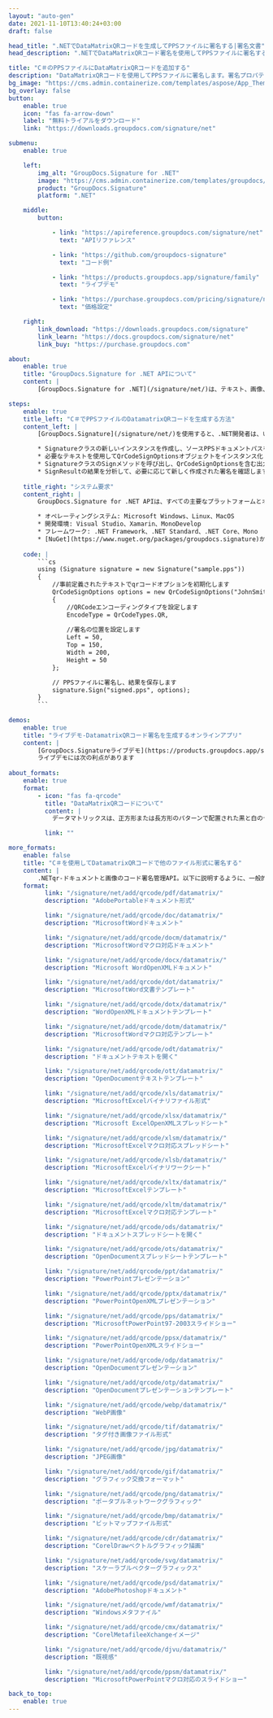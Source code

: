 ```yaml
---
layout: "auto-gen"
date: 2021-11-10T13:40:24+03:00
draft: false

head_title: ".NETでDataMatrixQRコードを生成してPPSファイルに署名する|署名文書"
head_description: ".NETでDataMatrixQRコード署名を使用してPPSファイルに署名する-人気のあるビジネスドキュメントや画像ファイル形式にバーコードを追加する."

title: "C＃のPPSファイルにDataMatrixQRコードを追加する"
description: "DataMatrixQRコードを使用してPPSファイルに署名します。署名プロパティを操作し、ニーズに合ったドキュメント内で高度な署名オプションを設定します."
bg_image: "https://cms.admin.containerize.com/templates/aspose/App_Themes/V3/images/bg/header1.png"
bg_overlay: false
button:
    enable: true
    icon: "fas fa-arrow-down"
    label: "無料トライアルをダウンロード"
    link: "https://downloads.groupdocs.com/signature/net"

submenu:
    enable: true

    left:
        img_alt: "GroupDocs.Signature for .NET"
        image: "https://cms.admin.containerize.com/templates/groupdocs/images/product-logos/90x90-noborder/groupdocs-signature-net.png"
        product: "GroupDocs.Signature"
        platform: ".NET"

    middle:
        button:

            - link: "https://apireference.groupdocs.com/signature/net"
              text: "APIリファレンス"

            - link: "https://github.com/groupdocs-signature"
              text: "コード例"

            - link: "https://products.groupdocs.app/signature/family"
              text: "ライブデモ"

            - link: "https://purchase.groupdocs.com/pricing/signature/net"
              text: "価格設定"

    right:
        link_download: "https://downloads.groupdocs.com/signature"
        link_learn: "https://docs.groupdocs.com/signature/net"
        link_buy: "https://purchase.groupdocs.com"

about:
    enable: true
    title: "GroupDocs.Signature for .NET APIについて"
    content: |
        [GroupDocs.Signature for .NET](/signature/net/)は、テキスト、画像、バーコード、スタンプ、フォームフィールド、QRコード、メタデータなどのさまざまな署名タイプを使用してデジタルドキュメントに電子署名するネイティブ.NETAPIです。ユーザーは、PDF、Microsoft Word、Excelワークシート、PowerPointプレゼンテーション、Adobe Photoshop、メタファイル、および画像ファイル形式内のデジタル署名を追加、編集、検証、削除、および検索でき、必要に応じて署名プロパティをカスタマイズするための追加サポートがあります。

steps:
    enable: true
    title_left: "C＃でPPSファイルのDatamatrixQRコードを生成する方法"
    content_left: |
        [GroupDocs.Signature](/signature/net/)を使用すると、.NET開発者は、いくつかの簡単な手順を実装することで、アプリケーション内のPPSファイルにDatamatrixバーコードを簡単に追加できます。

        * Signatureクラスの新しいインスタンスを作成し、ソースPPSドキュメントパスをコンストラクターパラメーターとして渡します。
        * 必要なテキストを使用してQrCodeSignOptionsオブジェクトをインスタンス化し、EncodeTypeプロパティをDataMatrixに設定します。
        * SignatureクラスのSignメソッドを呼び出し、QrCodeSignOptionsを含む出力PPSファイル名を渡します。
        * SignResultの結果を分析して、必要に応じて新しく作成された署名を確認します。
        
    title_right: "システム要求"
    content_right: |
        GroupDocs.Signature for .NET APIは、すべての主要なプラットフォームとオペレーティングシステムでサポートされています。以下のコードを実行する前に、システムに次の前提条件がインストールされていることを確認してください。

        * オペレーティングシステム: Microsoft Windows、Linux、MacOS
        * 開発環境: Visual Studio、Xamarin、MonoDevelop
        * フレームワーク: .NET Framework、.NET Standard、.NET Core、Mono
        * [NuGet](https://www.nuget.org/packages/groupdocs.signature)からGroupDocs.Signaturefor.NETの最新バージョンをダウンロードします
        
    code: |
        ```cs
        using (Signature signature = new Signature("sample.pps"))
        {
            //事前定義されたテキストでqrコードオプションを初期化します
            QrCodeSignOptions options = new QrCodeSignOptions("JohnSmith")
            {
                //QRCodeエンコーディングタイプを設定します
                EncodeType = QrCodeTypes.QR,
                
                //署名の位置を設定します
                Left = 50,
                Top = 150,
                Width = 200,
                Height = 50
            };

            // PPSファイルに署名し、結果を保存します 
            signature.Sign("signed.pps", options);
        }
        ```
        
demos:
    enable: true
    title: "ライブデモ-DatamatrixQRコード署名を生成するオンラインアプリ"
    content: |
        [GroupDocs.Signatureライブデモ](https://products.groupdocs.app/signature/family)サイトにアクセスして、Datamatrixqr-codesをPPSファイルに今すぐ追加します。  
        ライブデモには次の利点があります
        
about_formats:
    enable: true
    format:
        - icon: "fas fa-qrcode"
          title: "DataMatrixQRコードについて"
          content: |
            データマトリックスは、正方形または長方形のパターンで配置された黒と白のセルまたはドットで構成される2次元コードであり、マトリックスとも呼ばれます。エンコードされる情報は、テキストまたは数値データです。 Data Matrixの最も一般的なアプリケーションは、2または3 mm2で読み取り可能な記号に50文字をエンコードするコードの機能により、小さなアイテムにマークを付けることです。」

          link: ""

more_formats:
    enable: false
    title: "C＃を使用してDatamatrixQRコードで他のファイル形式に署名する"
    content: |
        .NETqr-ドキュメントと画像のコード署名管理API。以下に説明するように、一般的なファイル形式のいくつかにqrコード署名を追加します。
    format: 
          link: "/signature/net/add/qrcode/pdf/datamatrix/"
          description: "AdobePortableドキュメント形式"

          link: "/signature/net/add/qrcode/doc/datamatrix/"
          description: "MicrosoftWordドキュメント"

          link: "/signature/net/add/qrcode/docm/datamatrix/"
          description: "MicrosoftWordマクロ対応ドキュメント"

          link: "/signature/net/add/qrcode/docx/datamatrix/"
          description: "Microsoft WordOpenXMLドキュメント"

          link: "/signature/net/add/qrcode/dot/datamatrix/"
          description: "MicrosoftWord文書テンプレート"

          link: "/signature/net/add/qrcode/dotx/datamatrix/"
          description: "WordOpenXMLドキュメントテンプレート"

          link: "/signature/net/add/qrcode/dotm/datamatrix/"
          description: "MicrosoftWordマクロ対応テンプレート"       

          link: "/signature/net/add/qrcode/odt/datamatrix/"
          description: "ドキュメントテキストを開く"

          link: "/signature/net/add/qrcode/ott/datamatrix/"
          description: "OpenDocumentテキストテンプレート"

          link: "/signature/net/add/qrcode/xls/datamatrix/"
          description: "MicrosoftExcelバイナリファイル形式"

          link: "/signature/net/add/qrcode/xlsx/datamatrix/"
          description: "Microsoft ExcelOpenXMLスプレッドシート"

          link: "/signature/net/add/qrcode/xlsm/datamatrix/"
          description: "MicrosoftExcelマクロ対応スプレッドシート"

          link: "/signature/net/add/qrcode/xlsb/datamatrix/"
          description: "MicrosoftExcelバイナリワークシート"

          link: "/signature/net/add/qrcode/xltx/datamatrix/"
          description: "MicrosoftExcelテンプレート"

          link: "/signature/net/add/qrcode/xltm/datamatrix/"
          description: "MicrosoftExcelマクロ対応テンプレート"

          link: "/signature/net/add/qrcode/ods/datamatrix/"
          description: "ドキュメントスプレッドシートを開く"

          link: "/signature/net/add/qrcode/ots/datamatrix/"
          description: "OpenDocumentスプレッドシートテンプレート"

          link: "/signature/net/add/qrcode/ppt/datamatrix/"
          description: "PowerPointプレゼンテーション"

          link: "/signature/net/add/qrcode/pptx/datamatrix/"
          description: "PowerPointOpenXMLプレゼンテーション"

          link: "/signature/net/add/qrcode/pps/datamatrix/"
          description: "MicrosoftPowerPoint97-2003スライドショー"

          link: "/signature/net/add/qrcode/ppsx/datamatrix/"
          description: "PowerPointOpenXMLスライドショー"                              

          link: "/signature/net/add/qrcode/odp/datamatrix/"
          description: "OpenDocumentプレゼンテーション"

          link: "/signature/net/add/qrcode/otp/datamatrix/"
          description: "OpenDocumentプレゼンテーションテンプレート"

          link: "/signature/net/add/qrcode/webp/datamatrix/"
          description: "WebP画像"

          link: "/signature/net/add/qrcode/tif/datamatrix/"
          description: "タグ付き画像ファイル形式"

          link: "/signature/net/add/qrcode/jpg/datamatrix/"
          description: "JPEG画像"

          link: "/signature/net/add/qrcode/gif/datamatrix/"
          description: "グラフィック交換フォーマット"

          link: "/signature/net/add/qrcode/png/datamatrix/"
          description: "ポータブルネットワークグラフィック"

          link: "/signature/net/add/qrcode/bmp/datamatrix/"
          description: "ビットマップファイル形式"

          link: "/signature/net/add/qrcode/cdr/datamatrix/"
          description: "CorelDrawベクトルグラフィック描画"

          link: "/signature/net/add/qrcode/svg/datamatrix/"
          description: "スケーラブルベクターグラフィックス"

          link: "/signature/net/add/qrcode/psd/datamatrix/"
          description: "AdobePhotoshopドキュメント"

          link: "/signature/net/add/qrcode/wmf/datamatrix/"
          description: "Windowsメタファイル"        

          link: "/signature/net/add/qrcode/cmx/datamatrix/"
          description: "CorelMetafileeXchangeイメージ"

          link: "/signature/net/add/qrcode/djvu/datamatrix/"
          description: "既視感"

          link: "/signature/net/add/qrcode/ppsm/datamatrix/"
          description: "MicrosoftPowerPointマクロ対応のスライドショー"

back_to_top:
    enable: true
---
```

